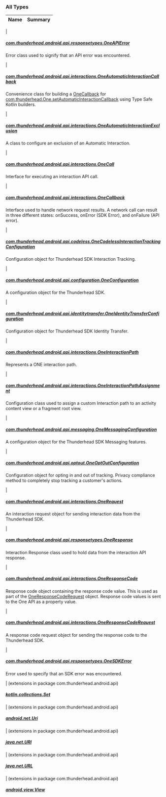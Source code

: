 

### All Types

| Name | Summary |
|---|---|
|

##### [com.thunderhead.android.api.responsetypes.OneAPIError](../com.thunderhead.android.api.responsetypes/-one-a-p-i-error/index.md)

Error class used to signify that an API error was encountered.


|

##### [com.thunderhead.android.api.interactions.OneAutomaticInteractionCallback](../com.thunderhead.android.api.interactions/-one-automatic-interaction-callback/index.md)

Convenience class for building a [OneCallback](../com.thunderhead.android.api.interactions/-one-callback/index.md) for
[com.thunderhead.One.setAutomaticInteractionCallback](#) using Type Safe Kotlin builders.


|

##### [com.thunderhead.android.api.interactions.OneAutomaticInteractionExclusion](../com.thunderhead.android.api.interactions/-one-automatic-interaction-exclusion/index.md)

A class to configure an exclusion of an Automatic Interaction.


|

##### [com.thunderhead.android.api.interactions.OneCall](../com.thunderhead.android.api.interactions/-one-call/index.md)

Interface for executing an interaction API call.


|

##### [com.thunderhead.android.api.interactions.OneCallback](../com.thunderhead.android.api.interactions/-one-callback/index.md)

Interface used to handle network request results. A network call can result in three
different states: onSuccess, onError (SDK Error), and onFailure (API error).


|

##### [com.thunderhead.android.api.codeless.OneCodelessInteractionTrackingConfiguration](../com.thunderhead.android.api.codeless/-one-codeless-interaction-tracking-configuration/index.md)

Configuration object for Thunderhead SDK Interaction Tracking.


|

##### [com.thunderhead.android.api.configuration.OneConfiguration](../com.thunderhead.android.api.configuration/-one-configuration/index.md)

A configuration object for the Thunderhead SDK.


|

##### [com.thunderhead.android.api.identitytransfer.OneIdentityTransferConfiguration](../com.thunderhead.android.api.identitytransfer/-one-identity-transfer-configuration/index.md)

Configuration object for Thunderhead SDK Identity Transfer.


|

##### [com.thunderhead.android.api.interactions.OneInteractionPath](../com.thunderhead.android.api.interactions/-one-interaction-path/index.md)

Represents a ONE interaction path.


|

##### [com.thunderhead.android.api.interactions.OneInteractionPathAssignment](../com.thunderhead.android.api.interactions/-one-interaction-path-assignment/index.md)

Configuration class used to assign a custom Interaction path to
an activity content view or a fragment root view.


|

##### [com.thunderhead.android.api.messaging.OneMessagingConfiguration](../com.thunderhead.android.api.messaging/-one-messaging-configuration/index.md)

A configuration object for the Thunderhead SDK Messaging features.


|

##### [com.thunderhead.android.api.optout.OneOptOutConfiguration](../com.thunderhead.android.api.optout/-one-opt-out-configuration/index.md)

Configuration object for opting in and out of tracking.
Privacy compliance method to completely stop tracking a customer's actions.


|

##### [com.thunderhead.android.api.interactions.OneRequest](../com.thunderhead.android.api.interactions/-one-request/index.md)

An interaction request object for sending interaction data from the Thunderhead SDK.


|

##### [com.thunderhead.android.api.responsetypes.OneResponse](../com.thunderhead.android.api.responsetypes/-one-response/index.md)

Interaction Response class used to hold data from the interaction API response.


|

##### [com.thunderhead.android.api.interactions.OneResponseCode](../com.thunderhead.android.api.interactions/-one-response-code/index.md)

Response code object containing the response code value. This is used as part of the
[OneResponseCodeRequest](../com.thunderhead.android.api.interactions/-one-response-code-request/index.md) object. Response code values is sent to the One API as a property value.


|

##### [com.thunderhead.android.api.interactions.OneResponseCodeRequest](../com.thunderhead.android.api.interactions/-one-response-code-request/index.md)

A response code request object for sending the response code to the Thunderhead SDK.


|

##### [com.thunderhead.android.api.responsetypes.OneSDKError](../com.thunderhead.android.api.responsetypes/-one-s-d-k-error/index.md)

Error used to specify that an SDK error was encountered.


| (extensions in package com.thunderhead.android.api)

##### [kotlin.collections.Set](../com.thunderhead.android.api/kotlin.collections.-set/index.md)


| (extensions in package com.thunderhead.android.api)

##### [android.net.Uri](../com.thunderhead.android.api/android.net.-uri/index.md)


| (extensions in package com.thunderhead.android.api)

##### [java.net.URI](../com.thunderhead.android.api/java.net.-u-r-i/index.md)


| (extensions in package com.thunderhead.android.api)

##### [java.net.URL](../com.thunderhead.android.api/java.net.-u-r-l/index.md)


| (extensions in package com.thunderhead.android.api)

##### [android.view.View](../com.thunderhead.android.api/android.view.-view/index.md)


